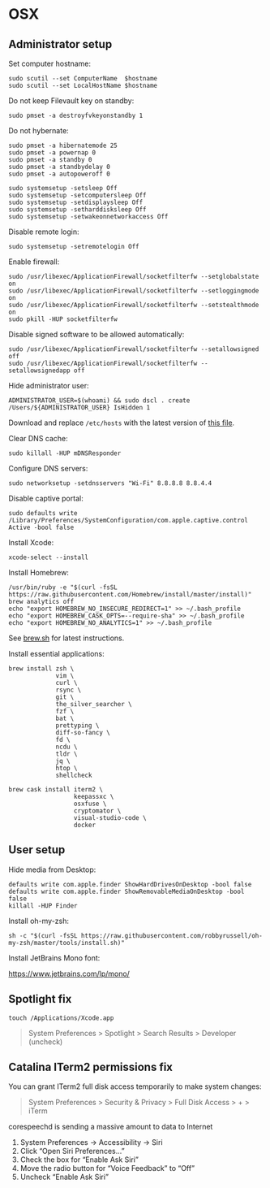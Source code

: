 # OSX

## Administrator setup

Set computer hostname:

```
sudo scutil --set ComputerName  $hostname
sudo scutil --set LocalHostName $hostname
```

Do not keep Filevault key on standby:

```
sudo pmset -a destroyfvkeyonstandby 1
```

Do not hybernate:

```
sudo pmset -a hibernatemode 25
sudo pmset -a powernap 0
sudo pmset -a standby 0
sudo pmset -a standbydelay 0
sudo pmset -a autopoweroff 0

sudo systemsetup -setsleep Off
sudo systemsetup -setcomputersleep Off
sudo systemsetup -setdisplaysleep Off
sudo systemsetup -setharddisksleep Off
sudo systemsetup -setwakeonnetworkaccess Off
```

Disable remote login:

```
sudo systemsetup -setremotelogin Off
```

Enable firewall:

```
sudo /usr/libexec/ApplicationFirewall/socketfilterfw --setglobalstate on
sudo /usr/libexec/ApplicationFirewall/socketfilterfw --setloggingmode on
sudo /usr/libexec/ApplicationFirewall/socketfilterfw --setstealthmode on
sudo pkill -HUP socketfilterfw
```

Disable signed software to be allowed automatically:

```
sudo /usr/libexec/ApplicationFirewall/socketfilterfw --setallowsigned off
sudo /usr/libexec/ApplicationFirewall/socketfilterfw --setallowsignedapp off
```

Hide administrator user:

```
ADMINISTRATOR_USER=$(whoami) && sudo dscl . create /Users/${ADMINISTRATOR_USER} IsHidden 1
```

Download and replace `/etc/hosts` with the latest version of [this file](https://raw.githubusercontent.com/StevenBlack/hosts/master/alternates/fakenews-gambling-porn-social/hosts).

Clear DNS cache:

```
sudo killall -HUP mDNSResponder
```

Configure DNS servers:

```
sudo networksetup -setdnsservers "Wi-Fi" 8.8.8.8 8.8.4.4
```

Disable captive portal:

```
sudo defaults write /Library/Preferences/SystemConfiguration/com.apple.captive.control Active -bool false
```

Install Xcode:

```
xcode-select --install
```

Install Homebrew:

```
/usr/bin/ruby -e "$(curl -fsSL https://raw.githubusercontent.com/Homebrew/install/master/install)"
brew analytics off
echo "export HOMEBREW_NO_INSECURE_REDIRECT=1" >> ~/.bash_profile
echo "export HOMEBREW_CASK_OPTS=--require-sha" >> ~/.bash_profile
echo "export HOMEBREW_NO_ANALYTICS=1" >> ~/.bash_profile
```

See [brew.sh](https://brew.sh) for latest instructions.

Install essential applications:

```
brew install zsh \
             vim \
             curl \
             rsync \
             git \
             the_silver_searcher \
             fzf \
             bat \
             prettyping \
             diff-so-fancy \
             fd \
             ncdu \
             tldr \
             jq \
             htop \
             shellcheck

brew cask install iterm2 \
                  keepassxc \
                  osxfuse \
                  cryptomator \
                  visual-studio-code \
                  docker
```

## User setup

Hide media from Desktop:

```
defaults write com.apple.finder ShowHardDrivesOnDesktop -bool false
defaults write com.apple.finder ShowRemovableMediaOnDesktop -bool false
killall -HUP Finder
```

Install oh-my-zsh:

```
sh -c "$(curl -fsSL https://raw.githubusercontent.com/robbyrussell/oh-my-zsh/master/tools/install.sh)"
```

Install JetBrains Mono font:

https://www.jetbrains.com/lp/mono/

## Spotlight fix

```
touch /Applications/Xcode.app
```

> System Preferences > Spotlight > Search Results > Developer (uncheck)

## Catalina ITerm2 permissions fix

You can grant ITerm2 full disk access temporarily to make system changes:

> System Preferences > Security & Privacy > Full Disk Access > + > iTerm

corespeechd is sending a massive amount to data to Internet

1. System Preferences -> Accessibility -> Siri
2. Click “Open Siri Preferences...”
3. Check the box for “Enable Ask Siri”
4. Move the radio button for “Voice Feedback” to “Off”
5. Uncheck “Enable Ask Siri”
